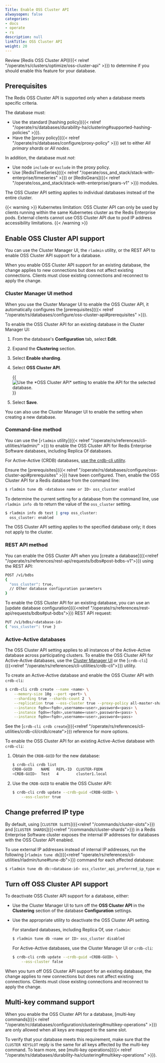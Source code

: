 ```yaml
---
Title: Enable OSS Cluster API
alwaysopen: false
categories:
- docs
- operate
- rs
description: null
linkTitle: OSS Cluster API
weight: 20
---
```


Review [Redis OSS Cluster API]({{< relref "/operate/rs/clusters/optimize/oss-cluster-api" >}}) to determine if you should enable this feature for your database.

## Prerequisites

The Redis OSS Cluster API is supported only when a database meets specific criteria.  

The database must:

- Use the standard [hashing policy]({{< relref "/operate/rs/databases/durability-ha/clustering#supported-hashing-policies" >}}).
- Have the [proxy policy]({{< relref "/operate/rs/databases/configure/proxy-policy" >}}) set to either _All primary shards_ or _All nodes_.

In addition, the database must _not_:

- Use node `include` or `exclude` in the proxy policy.
- Use [RedisTimeSeries]({{< relref "/operate/oss_and_stack/stack-with-enterprise/timeseries" >}}) or [RedisGears]({{< relref "/operate/oss_and_stack/stack-with-enterprise/gears-v1" >}}) modules.

The OSS Cluster API setting applies to individual databases instead of the entire cluster.

{{< warning >}}
Kubernetes limitation: OSS Cluster API can only be used by clients running within the same Kubernetes cluster as the Redis Enterprise pods. External clients cannot use OSS Cluster API due to pod IP address accessibility limitations.
{{< /warning >}}

## Enable OSS Cluster API support

You can use the Cluster Manager UI, the `rladmin` utility, or the REST API to enable OSS Cluster API support for a database.

When you enable OSS Cluster API support for an existing database, the change applies to new connections but does not affect existing connections. Clients must close existing connections and reconnect to apply the change.

### Cluster Manager UI method

When you use the Cluster Manager UI to enable the OSS Cluster API, it automatically configures the [prerequisites]({{< relref "/operate/rs/databases/configure/oss-cluster-api#prerequisites" >}}).

To enable the OSS Cluster API for an existing database in the Cluster Manager UI:

1. From the database's **Configuration** tab, select **Edit**.

1. Expand the **Clustering** section.

1. Select **Enable sharding**.

1. Select **OSS Cluster API**.

    {{<image filename="images/rs/screenshots/databases/config-clustering-oss-cluster-api-7-8-2.png" alt="Use the *OSS Cluster API* setting to enable the API for the selected database.">}}

1. Select **Save**.

You can also use the Cluster Manager UI to enable the setting when creating a new database.

### Command-line method

You can use the [`rladmin` utility]({{< relref "/operate/rs/references/cli-utilities/rladmin/" >}}) to enable the OSS Cluster API for Redis Enterprise Software databases, including Replica Of databases.

For Active-Active (CRDB) databases, [use the crdb-cli utility](#active-active-databases).

Ensure the [prerequisites]({{< relref "/operate/rs/databases/configure/oss-cluster-api#prerequisites" >}}) have been configured.  Then, enable the OSS Cluster API for a Redis database from the command line:

```sh
$ rladmin tune db <database name or ID> oss_cluster enabled
```

To determine the current setting for a database from the command line, use `rladmin info db` to return the value of the `oss_cluster` setting.

```sh
$ rladmin info db test | grep oss_cluster:
  oss_cluster: enabled
```

The OSS Cluster API setting applies to the specified database only; it does not apply to the cluster.

### REST API method

You can enable the OSS Cluster API when you [create a database]({{<relref "/operate/rs/references/rest-api/requests/bdbs#post-bdbs-v1">}}) using the REST API:

```sh
POST /v1/bdbs
{ 
  "oss_cluster": true,
  // Other database configuration parameters
}
```

To enable the OSS Cluster API for an existing database, you can use an [update database configuration]({{<relref "/operate/rs/references/rest-api/requests/bdbs#put-bdbs">}}) REST API request:

```sh
PUT /v1/bdbs/<database-id>
{ "oss_cluster": true }
```

### Active-Active databases

The OSS Cluster API setting applies to all instances of the Active-Active database across participating clusters. To enable the OSS Cluster API for Active-Active databases, use the [Cluster Manager UI](#cluster-manager-ui) or the [`crdb-cli`]({{<relref "/operate/rs/references/cli-utilities/crdb-cli">}}) utility.

To create an Active-Active database and enable the OSS Cluster API with `crdb-cli`:

```sh
$ crdb-cli crdb create --name <name> \
    --memory-size 10g --port <port> \
    --sharding true --shards-count 2  \
    --replication true --oss-cluster true --proxy-policy all-master-shards \
    --instance fqdn=<fqdn>,username=<user>,password=<pass> \
    --instance fqdn=<fqdn>,username=<user>,password=<pass> \
    --instance fqdn=<fqdn>,username=<user>,password=<pass>
```

See the [`crdb-cli crdb create`]({{<relref "/operate/rs/references/cli-utilities/crdb-cli/crdb/create">}}) reference for more options.

To enable the OSS Cluster API for an existing Active-Active database with `crdb-cli`:

1. Obtain the `CRDB-GUID` for the new database:

    ```sh
    $ crdb-cli crdb list
    CRDB-GUID    NAME   REPL-ID  CLUSTER-FQDN
    <CRDB-GUID>  Test   4        cluster1.local
    ```

1. Use the `CRDB-GUID` to enable the OSS Cluster API:

    ```sh
    $ crdb-cli crdb update --crdb-guid <CRDB-GUID> \
        --oss-cluster true
    ```

## Change preferred IP type

By default, using [`CLUSTER SLOTS`]({{<relref "/commands/cluster-slots">}}) and [`CLUSTER SHARDS`]({{<relref "/commands/cluster-shards">}}) in a Redis Enterprise Software cluster exposes the internal IP addresses for databases with the OSS Cluster API enabled.

To use external IP addresses instead of internal IP addresses, run the following [`rladmin tune db`]({{<relref "operate/rs/references/cli-utilities/rladmin/tune#tune-db">}}) command for each affected database:

```sh
$ rladmin tune db db:<database-id> oss_cluster_api_preferred_ip_type external
```

## Turn off OSS Cluster API support

To deactivate OSS Cluster API support for a database, either:

- Use the Cluster Manager UI to turn off the **OSS Cluster API** in the **Clustering** section of the database **Configuration** settings.

- Use the appropriate utility to deactivate the OSS Cluster API setting.

    For standard databases, including Replica Of, use `rladmin`:

    ```sh
    $ rladmin tune db <name or ID> oss_cluster disabled
    ```

    For Active-Active databases, use the Cluster Manager UI or `crdb-cli`:

    ```sh
    $ crdb-cli crdb update --crdb-guid <CRDB-GUID> \
        --oss-cluster false
    ```

When you turn off OSS Cluster API support for an existing database, the change applies to new connections but does not affect existing connections. Clients must close existing connections and reconnect to apply the change.

## Multi-key command support

When you enable the OSS Cluster API for a database, 
[multi-key commands]({{< relref "/operate/rc/databases/configuration/clustering#multikey-operations" >}}) are only allowed when all keys are mapped to the same slot.

To verify that your database meets this requirement, make sure that the `CLUSTER KEYSLOT` reply is the same for all keys affected by the multi-key command.  To learn more, see [multi-key operations]({{< relref "/operate/rs/databases/durability-ha/clustering#multikey-operations" >}}).
